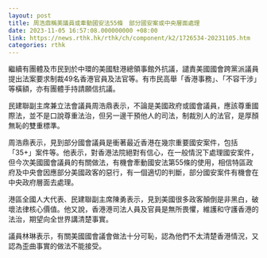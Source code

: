 ```yaml
---
layout: post
title: 周浩鼎稱美議員或牽動國安法55條　部分國安案或中央層面處理
date: 2023-11-05 16:57:08.000000000 +08:00
link: https://news.rthk.hk/rthk/ch/component/k2/1726534-20231105.htm
categories: rthk
---
```


繼續有團體及市民到於中環的美國駐港總領事館外抗議，譴責美國國會跨黨派議員提出法案要求制裁49名香港官員及法官等。有市民高舉「香港事務」、「不容干涉」等橫額，亦有團體手持請願信抗議。

民建聯副主席兼立法會議員周浩鼎表示，不論是美國政府或國會議員，應該尊重國際法，並不是口說尊重法治，但另一邊干預他人的司法，制裁別人的法官，是厚顏無恥的雙重標準。

周浩鼎表示，見到部分國會議員是衝著最近香港在幾宗重要國安案件，包括「35+」案件等。他表示，對香港法院絕對有信心，在一般情況下處理國安案件，但今次美國國會議員的有關做法，有機會牽動國安法第55條的使用，相信特區政府及中央會因應部分美國政客的惡行，有一個適切的判斷，部分國安案件有機會在中央政府層面去處理。

港區全國人大代表、民建聯副主席陳勇表示，見到美國很多政客顛倒是非黑白，破壞法律核心價值。他又說，香港港司法人員及官員是無所畏懼，維護和守護香港的法治，期望向全世界講清楚事實。

議員林琳表示，有關美國國會議會做法十分可恥，認為他們不太清楚香港情況，又認為歪曲事實的做法不能接受。

